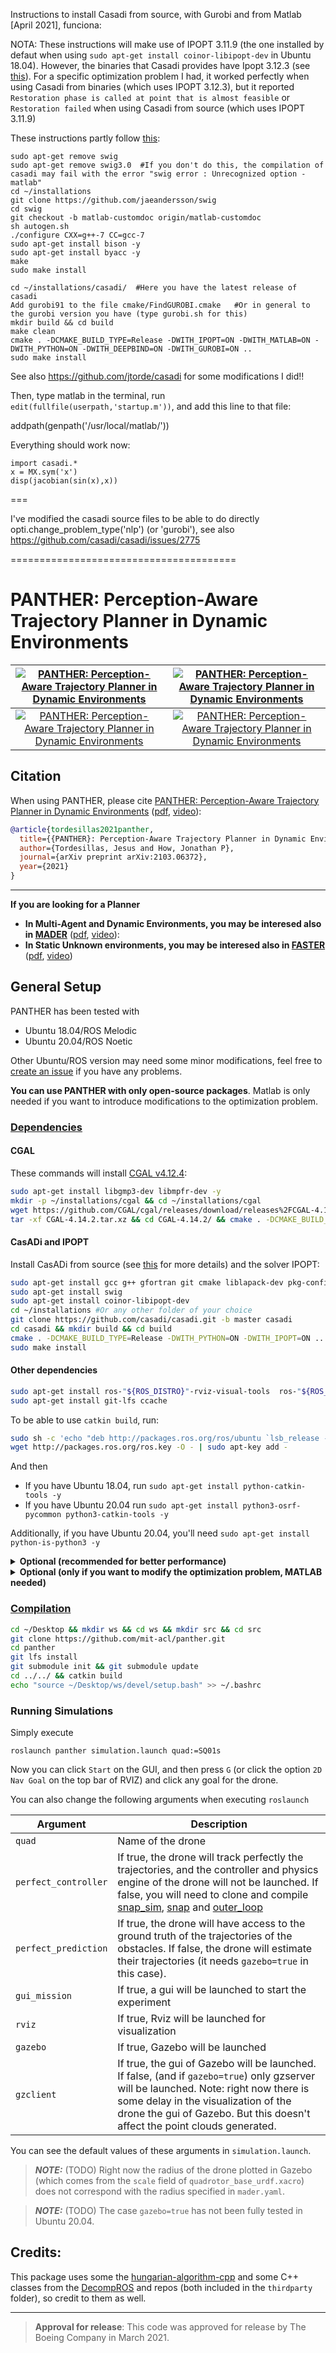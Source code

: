

Instructions to install Casadi from source, with Gurobi and from Matlab [April 2021], funciona:

NOTA: These instructions will make use of IPOPT 3.11.9 (the one installed by defaut when using `sudo apt-get install coinor-libipopt-dev` in Ubuntu 18.04). However, the binaries that Casadi provides have Ipopt 3.12.3 (see [this](https://github.com/casadi/casadi/releases#:~:text=3.12.3)). For a specific optimization problem I had, it worked perfectly when using Casadi from binaries (which uses IPOPT 3.12.3), but it reported `Restoration phase is called at point that is almost feasible` or `Restoration failed` when using Casadi from source (which uses IPOPT 3.11.9)

These instructions partly follow [this](https://github.com/casadi/casadi/wiki/matlab):
```
sudo apt-get remove swig
sudo apt-get remove swig3.0  #If you don't do this, the compilation of casadi may fail with the error "swig error : Unrecognized option -matlab"
cd ~/installations
git clone https://github.com/jaeandersson/swig
cd swig
git checkout -b matlab-customdoc origin/matlab-customdoc        
sh autogen.sh
./configure CXX=g++-7 CC=gcc-7            
sudo apt-get install bison -y
sudo apt-get install byacc -y
make
sudo make install

cd ~/installations/casadi/  #Here you have the latest release of casadi
Add gurobi91 to the file cmake/FindGUROBI.cmake   #Or in general to the gurobi version you have (type gurobi.sh for this)
mkdir build && cd build
make clean 
cmake . -DCMAKE_BUILD_TYPE=Release -DWITH_IPOPT=ON -DWITH_MATLAB=ON -DWITH_PYTHON=ON -DWITH_DEEPBIND=ON -DWITH_GUROBI=ON ..
sudo make install
```

See also https://github.com/jtorde/casadi  for some modifications I did!!

Then, type matlab in the terminal, run `edit(fullfile(userpath,'startup.m'))`, and add this line to that file:

addpath(genpath('/usr/local/matlab/')) 


Everything should work now:
```
import casadi.*
x = MX.sym('x')
disp(jacobian(sin(x),x))
```


===

I've modified the casadi source files to be able to do directly opti.change_problem_type('nlp') (or 'gurobi'), see also https://github.com/casadi/casadi/issues/2775

=======================================
# PANTHER: Perception-Aware Trajectory Planner in Dynamic Environments #

[![PANTHER: Perception-Aware Trajectory Planner in Dynamic Environments](./panther/imgs/four_compressed.gif)](https://www.youtube.com/watch?v=jKmyW6v73tY "PANTHER: Perception-Aware Trajectory Planner in Dynamic Environments")      |  [![PANTHER: Perception-Aware Trajectory Planner in Dynamic Environments](./panther/imgs/five_compressed.gif)](https://www.youtube.com/watch?v=jKmyW6v73tY "PANTHER: Perception-Aware Trajectory Planner in Dynamic Environments") |  
:-------------------------:|:-------------------------:|
[![PANTHER: Perception-Aware Trajectory Planner in Dynamic Environments](./panther/imgs/eight_compressed.gif)](https://www.youtube.com/watch?v=jKmyW6v73tY "PANTHER: Perception-Aware Trajectory Planner in Dynamic Environments")       |  [![PANTHER: Perception-Aware Trajectory Planner in Dynamic Environments](./panther/imgs/sim_compressed.gif)](https://www.youtube.com/watch?v=jKmyW6v73tY "PANTHER: Perception-Aware Trajectory Planner in Dynamic Environments")    |  

## Citation

When using PANTHER, please cite [PANTHER: Perception-Aware Trajectory Planner in Dynamic Environments](https://arxiv.org/abs/2103.06372) ([pdf](https://arxiv.org/abs/2103.06372), [video](https://www.youtube.com/watch?v=jKmyW6v73tY)):

```bibtex
@article{tordesillas2021panther,
  title={{PANTHER}: Perception-Aware Trajectory Planner in Dynamic Environments},
  author={Tordesillas, Jesus and How, Jonathan P},
  journal={arXiv preprint arXiv:2103.06372},
  year={2021}
}
```

---

**If you are looking for a Planner** 

* **In Multi-Agent and Dynamic Environments, you may be interesed also in [MADER](https://github.com/mit-acl/mader)** ([pdf](https://arxiv.org/abs/2010.11061), [video](https://www.youtube.com/watch?v=aoSoiZDfxGE)):
* **In Static Unknown environments, you may be interesed also in [FASTER](https://github.com/mit-acl/faster)** ([pdf](https://arxiv.org/abs/1903.03558), [video](https://www.youtube.com/watch?v=fkkkgomkX10))

## General Setup

PANTHER has been tested with 

* Ubuntu 18.04/ROS Melodic
* Ubuntu 20.04/ROS Noetic

Other Ubuntu/ROS version may need some minor modifications, feel free to [create an issue](https://github.com/mit-acl/panther/issues) if you have any problems.

**You can use PANTHER with only open-source packages**. 
Matlab is only needed if you want to introduce modifications to the optimization problem.

### <ins>Dependencies<ins>


#### CGAL
These commands will install [CGAL v4.12.4](https://www.cgal.org/):
```bash
sudo apt-get install libgmp3-dev libmpfr-dev -y
mkdir -p ~/installations/cgal && cd ~/installations/cgal
wget https://github.com/CGAL/cgal/releases/download/releases%2FCGAL-4.14.2/CGAL-4.14.2.tar.xz
tar -xf CGAL-4.14.2.tar.xz && cd CGAL-4.14.2/ && cmake . -DCMAKE_BUILD_TYPE=Release && sudo make install
```

#### CasADi and IPOPT

Install CasADi from source (see [this](https://github.com/casadi/casadi/wiki/InstallationLinux) for more details) and the solver IPOPT:
```bash
sudo apt-get install gcc g++ gfortran git cmake liblapack-dev pkg-config --install-recommends
sudo apt-get install swig
sudo apt-get install coinor-libipopt-dev
cd ~/installations #Or any other folder of your choice
git clone https://github.com/casadi/casadi.git -b master casadi
cd casadi && mkdir build && cd build
cmake . -DCMAKE_BUILD_TYPE=Release -DWITH_PYTHON=ON -DWITH_IPOPT=ON .. 
sudo make install
``` 

#### Other dependencies
```bash
sudo apt-get install ros-"${ROS_DISTRO}"-rviz-visual-tools  ros-"${ROS_DISTRO}"-tf2-sensor-msgs
sudo apt-get install git-lfs ccache 
```
To be able to use `catkin build`, run:
```bash
sudo sh -c 'echo "deb http://packages.ros.org/ros/ubuntu `lsb_release -sc` main" > /etc/apt/sources.list.d/ros-latest.list'
wget http://packages.ros.org/ros.key -O - | sudo apt-key add -
```
And then
* If you have Ubuntu 18.04, run `sudo apt-get install python-catkin-tools -y`
* If you have Ubuntu 20.04 run `sudo apt-get install python3-osrf-pycommon python3-catkin-tools -y`

Additionally, if you have Ubuntu 20.04, you'll need `sudo apt-get install python-is-python3 -y`

<details>
  <summary> <b>Optional (recommended for better performance)</b></summary>

To achieve better performance, you can use other linear solvers for Ipopt (instead of the default `mumps` solver). Specifically, we found that `MA27` and `MA57` are usually faster than the default `mumps` solver.

Go to [http://www.hsl.rl.ac.uk/ipopt/](http://www.hsl.rl.ac.uk/ipopt/), and then 

* If you want the solver `MA57` (or `MA27`, or both), click on `Coin-HSL Full (Stable) Source`. This is free for academia. 
* If you only want the solver `MA27`, click on `Personal Licence, Source`. This is free for everyone

And fill and submit the form. Then download the compressed file from the link of the email you receive. Uncompress that file, and place it in a folder `~/installations` (for example). Then execute the following commands:

> Note: the instructions below follow [this](https://github.com/casadi/casadi/wiki/Obtaining-HSL) closely

```bash
cd ~/installations/coinhsl-2015.06.23
wget http://glaros.dtc.umn.edu/gkhome/fetch/sw/metis/OLD/metis-4.0.3.tar.gz #This is the metis version used in the configure file of coinhsl
tar xvzf metis-4.0.3.tar.gz
#sudo make uninstall && sudo make clean #Only needed if you have installed it before
./configure LIBS="-llapack" --with-blas="-L/usr/lib -lblas" CXXFLAGS="-g -O3 -fopenmp" FCFLAGS="-g -O3 -fopenmp" CFLAGS="-g -O3 -fopenmp" #the output should say `checking for metis to compile... yes`
sudo make install #(the files will go to /usr/local/lib)
cd /usr/local/lib
sudo ln -s libcoinhsl.so libhsl.so #(This creates a symbolic link `libhsl.so` pointing to `libcoinhsl.so`). See https://github.com/casadi/casadi/issues/1437
echo "export LD_LIBRARY_PATH='\${LD_LIBRARY_PATH}:/usr/local/lib'" >> ~/.bashrc
```
</details>


<details>
  <summary> <b>Optional (only if you want to modify the optimization problem, MATLAB needed)</b></summary>

The easiest way to do this is to install casadi from binaries by simply following these commands:

````bash
cd ~/installations
mkdir casadi
wget https://github.com/casadi/casadi/releases/download/3.5.5/casadi-linux-matlabR2014b-v3.5.5.tar.gz
tar xvzf casadi-linux-matlabR2014b-v3.5.5.tar.gz -C ./casadi
````

Open Matlab, execute the command `edit(fullfile(userpath,'startup.m'))`, and add the line `addpath(genpath('/home/YOUR_USERNAME/installations/casadi'))` in that file (changing `YOUR_USERNAME` with your username). This file `startup.m` is executed every time Matlab starts.

Then you can restart Matlab (or run the file `startup.m`), and make sure this works: 

```bash
import casadi.*
x = MX.sym('x')
disp(jacobian(sin(x),x))

```

Then, to use a specific linear solver, you simply need to change the name of `linear_solver_name` in the file `main.m`, and then run that file.

> Note: When using a linear solver different from `mumps`, you need to start Matlab from the terminal (typing `matlab`).More info [in this issue](https://github.com/casadi/casadi/issues/2032).

> Note: Instead of the binary installation explained in this section, another (but not so straightforward) way would be to use the installation `from source` done above, but it requires some patches to swig, see [this](https://github.com/casadi/casadi/wiki/matlab).
</details>


### <ins>Compilation<ins>
```bash
cd ~/Desktop && mkdir ws && cd ws && mkdir src && cd src
git clone https://github.com/mit-acl/panther.git
cd panther
git lfs install
git submodule init && git submodule update
cd ../../ && catkin build
echo "source ~/Desktop/ws/devel/setup.bash" >> ~/.bashrc 
```

### Running Simulations

Simply execute

```
roslaunch panther simulation.launch quad:=SQ01s
```

Now you can click `Start` on the GUI, and then press `G` (or click the option `2D Nav Goal` on the top bar of RVIZ) and click any goal for the drone. 


You can also change the following arguments when executing `roslaunch`

| Argument      | Description |
| ----------- | ----------- |
| `quad`      | Name of the drone        |
| `perfect_controller`      | If true, the drone will track perfectly the trajectories, and the controller and physics engine of the drone will not be launched. If false, you will need to clone and compile [snap_sim](https://gitlab.com/mit-acl/fsw/snap-stack/snap_sim), [snap](https://gitlab.com/mit-acl/fsw/snap-stack/snap) and [outer_loop](https://gitlab.com/mit-acl/fsw/snap-stack/outer_loop)       |
| `perfect_prediction`      | If true, the drone will have access to the ground truth of the trajectories of the obstacles. If false, the drone will estimate their trajectories (it needs `gazebo=true` in this case).       |
| `gui_mission`      | If true, a gui will be launched to start the experiment       |
| `rviz`      | If true, Rviz will be launched for visualization       |
| `gazebo`      | If true, Gazebo will be launched  |
| `gzclient`      | If true, the gui of Gazebo will be launched. If false, (and if `gazebo=true`) only gzserver will be launched. Note: right now there is some delay in the visualization of the drone the gui of Gazebo. But this doesn't affect the point clouds generated. |

You can see the default values of these arguments in `simulation.launch`.

> **_NOTE:_**  (TODO) Right now the radius of the drone plotted in Gazebo (which comes from the `scale` field of `quadrotor_base_urdf.xacro`) does not correspond with the radius specified in `mader.yaml`. 

> **_NOTE:_**  (TODO)  The case `gazebo=true` has not been fully tested in Ubuntu 20.04.

## Credits:
This package uses some the [hungarian-algorithm-cpp](https://github.com/mcximing/hungarian-algorithm-cpp) and some C++ classes from the [DecompROS](https://github.com/sikang/DecompROS) and  repos (both included in the `thirdparty` folder), so credit to them as well. 

---------

> **Approval for release**: This code was approved for release by The Boeing Company in March 2021. 

